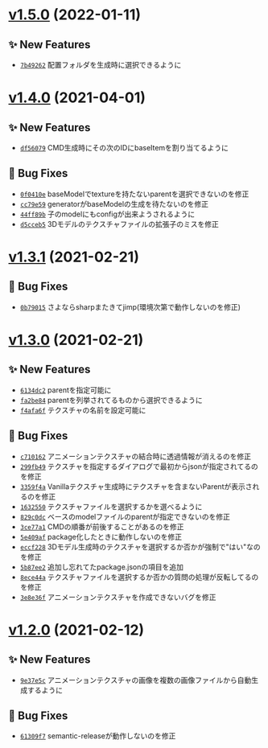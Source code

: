 # [v1.5.0](https://github.com/ChenCMD/MC-Resourcepack-Generator/compare/v1.4.0...v1.5.0) (2022-01-11)

## ✨ New Features
- [`7b49262`](https://github.com/ChenCMD/MC-Resourcepack-Generator/commit/7b49262)  配置フォルダを生成時に選択できるように

# [v1.4.0](https://github.com/ChenCMD/MC-Resourcepack-Generator/compare/v1.3.1...v1.4.0) (2021-04-01)

## ✨ New Features
- [`df56079`](https://github.com/ChenCMD/MC-Resourcepack-Generator/commit/df56079)  CMD生成時にその次のIDにbaseItemを割り当てるように 

## 🐛 Bug Fixes
- [`0f0410e`](https://github.com/ChenCMD/MC-Resourcepack-Generator/commit/0f0410e)  baseModelでtextureを持たないparentを選択できないのを修正 
- [`cc79e59`](https://github.com/ChenCMD/MC-Resourcepack-Generator/commit/cc79e59)  generatorがbaseModelの生成を待たないのを修正 
- [`44ff89b`](https://github.com/ChenCMD/MC-Resourcepack-Generator/commit/44ff89b)  子のmodelにもconfigが出来ようされるように 
- [`d5cceb5`](https://github.com/ChenCMD/MC-Resourcepack-Generator/commit/d5cceb5)  3Dモデルのテクスチャファイルの拡張子のミスを修正

# [v1.3.1](https://github.com/ChenCMD/MC-Resourcepack-Generator/compare/v1.3.0...v1.3.1) (2021-02-21)

## 🐛 Bug Fixes
- [`0b79015`](https://github.com/ChenCMD/MC-Resourcepack-Generator/commit/0b79015)  さよならsharpまたきてjimp(環境次第で動作しないのを修正)

# [v1.3.0](https://github.com/ChenCMD/MC-Resourcepack-Generator/compare/v1.2.0...v1.3.0) (2021-02-21)

## ✨ New Features
- [`6134dc2`](https://github.com/ChenCMD/MC-Resourcepack-Generator/commit/6134dc2)  parentを指定可能に 
- [`fa2be84`](https://github.com/ChenCMD/MC-Resourcepack-Generator/commit/fa2be84)  parentを列挙されてるものから選択できるように 
- [`f4afa6f`](https://github.com/ChenCMD/MC-Resourcepack-Generator/commit/f4afa6f)  テクスチャの名前を設定可能に 

## 🐛 Bug Fixes
- [`c710162`](https://github.com/ChenCMD/MC-Resourcepack-Generator/commit/c710162)  アニメーションテクスチャの結合時に透過情報が消えるのを修正 
- [`299fb49`](https://github.com/ChenCMD/MC-Resourcepack-Generator/commit/299fb49)  テクスチャを指定するダイアログで最初からjsonが指定されてるのを修正 
- [`3359f4a`](https://github.com/ChenCMD/MC-Resourcepack-Generator/commit/3359f4a)  Vanillaテクスチャ生成時にテクスチャを含まないParentが表示されるのを修正 
- [`1632550`](https://github.com/ChenCMD/MC-Resourcepack-Generator/commit/1632550)  テクスチャファイルを選択するかを選べるように 
- [`829c0dc`](https://github.com/ChenCMD/MC-Resourcepack-Generator/commit/829c0dc)  ベースのmodelファイルのparentが指定できないのを修正 
- [`3ce77a1`](https://github.com/ChenCMD/MC-Resourcepack-Generator/commit/3ce77a1)  CMDの順番が前後することがあるのを修正 
- [`5e409af`](https://github.com/ChenCMD/MC-Resourcepack-Generator/commit/5e409af)  package化したときに動作しないのを修正 
- [`eccf228`](https://github.com/ChenCMD/MC-Resourcepack-Generator/commit/eccf228)  3Dモデル生成時のテクスチャを選択するか否かが強制で&quot;はい&quot;なのを修正 
- [`5b87ee2`](https://github.com/ChenCMD/MC-Resourcepack-Generator/commit/5b87ee2)  追加し忘れてたpackage.jsonの項目を追加 
- [`8ece44a`](https://github.com/ChenCMD/MC-Resourcepack-Generator/commit/8ece44a)  テクスチャファイルを選択するか否かの質問の処理が反転してるのを修正 
- [`3e8e36f`](https://github.com/ChenCMD/MC-Resourcepack-Generator/commit/3e8e36f)  アニメーションテクスチャを作成できないバグを修正

# [v1.2.0](https://github.com/ChenCMD/MC-Resourcepack-Generator/compare/v1.1.3...v1.2.0) (2021-02-12)

## ✨ New Features
- [`9e37e5c`](https://github.com/ChenCMD/MC-Resourcepack-Generator/commit/9e37e5c)  アニメーションテクスチャの画像を複数の画像ファイルから自動生成するように 

## 🐛 Bug Fixes
- [`61309f7`](https://github.com/ChenCMD/MC-Resourcepack-Generator/commit/61309f7)  semantic-releaseが動作しないのを修正

